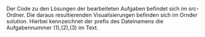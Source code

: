 Der Code zu den Lösungen der bearbeiteten Aufgaben befindet sich im src-Ordner.
Die daraus resultierenden Visualisierungen befinden sich im Ornder solution. Hierbei kennzeichnet der prefix des Dateinamens die Aufgabennummer (1),(2),(3) im Text.
